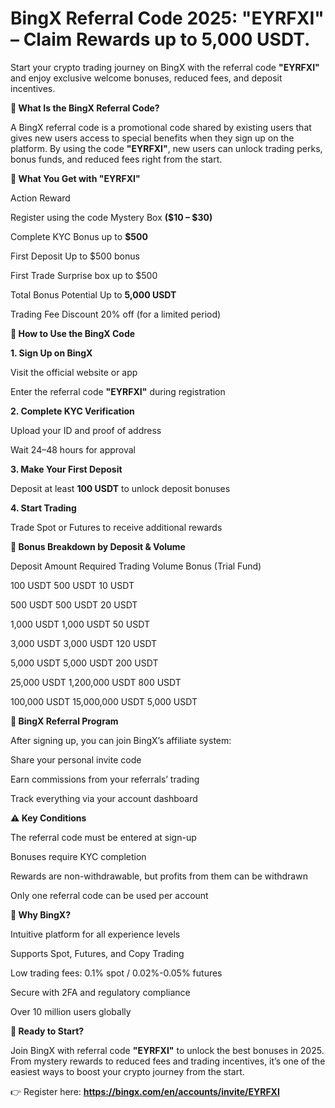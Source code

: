 # BingX Referral Code 2025: "EYRFXI" – Claim Rewards up to 5,000 USDT.

Start your crypto trading journey on BingX with the referral code **"EYRFXI"** and enjoy exclusive welcome bonuses, reduced fees, and deposit incentives.

**🔐 What Is the BingX Referral Code?**

A BingX referral code is a promotional code shared by existing users that gives new users access to special benefits when they sign up on the platform. By using the code **"EYRFXI"**, new users can unlock trading perks, bonus funds, and reduced fees right from the start.

**🎁 What You Get with "EYRFXI"**

Action	Reward

Register using the code	Mystery Box **($10 – $30)**

Complete KYC	Bonus up to **$500**

First Deposit	Up to $500 bonus

First Trade	Surprise box up to $500

Total Bonus Potential	Up to **5,000 USDT**

Trading Fee Discount 20% off (for a limited period)

**📘 How to Use the BingX Code**

**1. Sign Up on BingX**

Visit the official website or app

Enter the referral code **"EYRFXI"** during registration

**2. Complete KYC Verification**

Upload your ID and proof of address

Wait 24–48 hours for approval

**3. Make Your First Deposit**

Deposit at least **100 USDT** to unlock deposit bonuses

**4. Start Trading**

Trade Spot or Futures to receive additional rewards

**💸 Bonus Breakdown by Deposit & Volume**

Deposit Amount	Required Trading Volume	Bonus (Trial Fund)

100 USDT	500 USDT	10 USDT

500 USDT	500 USDT	20 USDT

1,000 USDT	1,000 USDT	50 USDT

3,000 USDT	3,000 USDT	120 USDT

5,000 USDT	5,000 USDT	200 USDT

25,000 USDT	1,200,000 USDT	800 USDT

100,000 USDT	15,000,000 USDT	5,000 USDT

**🤝 BingX Referral Program**

After signing up, you can join BingX’s affiliate system:

Share your personal invite code

Earn commissions from your referrals’ trading

Track everything via your account dashboard

**⚠️ Key Conditions**

The referral code must be entered at sign-up

Bonuses require KYC completion

Rewards are non-withdrawable, but profits from them can be withdrawn

Only one referral code can be used per account

**🔎 Why BingX?**

Intuitive platform for all experience levels

Supports Spot, Futures, and Copy Trading

Low trading fees: 0.1% spot / 0.02%-0.05% futures

Secure with 2FA and regulatory compliance

Over 10 million users globally

**🚀 Ready to Start?**

Join BingX with referral code **"EYRFXI"** to unlock the best bonuses in 2025. From mystery rewards to reduced fees and trading incentives, it’s one of the easiest ways to boost your crypto journey from the start.

👉 Register here: **https://bingx.com/en/accounts/invite/EYRFXI**

